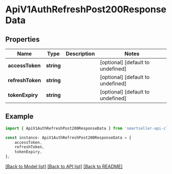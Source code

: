 # ApiV1AuthRefreshPost200ResponseData


## Properties

Name | Type | Description | Notes
------------ | ------------- | ------------- | -------------
**accessToken** | **string** |  | [optional] [default to undefined]
**refreshToken** | **string** |  | [optional] [default to undefined]
**tokenExpiry** | **string** |  | [optional] [default to undefined]

## Example

```typescript
import { ApiV1AuthRefreshPost200ResponseData } from 'smartseller-api-client';

const instance: ApiV1AuthRefreshPost200ResponseData = {
    accessToken,
    refreshToken,
    tokenExpiry,
};
```

[[Back to Model list]](../README.md#documentation-for-models) [[Back to API list]](../README.md#documentation-for-api-endpoints) [[Back to README]](../README.md)
